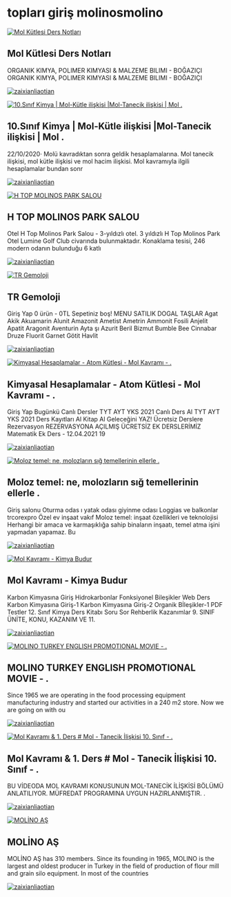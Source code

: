 # topları giriş molinosmolino
<a href="https://mnn.zoosnet.net/LR/Chatpre.aspx?id=MNN94995150&p=https://topgrinding.com/" target="_blank">![Mol Kütlesi Ders Notları](https://github.com/technlg/images/blob/main/57.jpg)</a>
## Mol Kütlesi Ders Notları
ORGANIK KIMYA, POLIMER KIMYASI & MALZEME BILIMI - BOĞAZIÇI ORGANIK KIMYA, POLIMER KIMYASI & MALZEME BILIMI - BOĞAZIÇI
<a href="https://mnn.zoosnet.net/LR/Chatpre.aspx?id=MNN94995150&p=https://topgrinding.com/" target="_blank"><img src="https://github.com/technlg/images/raw/main/chat11.jpg" alt="zaixianliaotian"/></a><a href="//whatsapp.shibangsoft.com/WhatsApp.php" ><img src="https://github.com/technlg/images/raw/main/chat11.png" alt=""></a>
<a href="https://mnn.zoosnet.net/LR/Chatpre.aspx?id=MNN94995150&p=https://topgrinding.com/" target="_blank">![10.Sınıf Kimya | Mol-Kütle ilişkisi |Mol-Tanecik ilişkisi | Mol .](https://github.com/technlg/images/blob/main/23.jpg)</a>
## 10.Sınıf Kimya | Mol-Kütle ilişkisi |Mol-Tanecik ilişkisi | Mol .
22/10/2020· Molü kavradıktan sonra geldik hesaplamalarına. Mol tanecik ilişkisi, mol kütle ilişkisi ve mol hacim ilişkisi. Mol kavramıyla ilgili hesaplamalar bundan sonr
<a href="https://mnn.zoosnet.net/LR/Chatpre.aspx?id=MNN94995150&p=https://topgrinding.com/" target="_blank"><img src="https://github.com/technlg/images/raw/main/chat11.jpg" alt="zaixianliaotian"/></a><a href="//whatsapp.shibangsoft.com/WhatsApp.php" ><img src="https://github.com/technlg/images/raw/main/chat11.png" alt=""></a>
<a href="https://mnn.zoosnet.net/LR/Chatpre.aspx?id=MNN94995150&p=https://topgrinding.com/" target="_blank">![H TOP MOLINOS PARK SALOU](https://github.com/technlg/images/blob/main/16.jpg)</a>
## H TOP MOLINOS PARK SALOU
Otel H Top Molinos Park Salou - 3-yıldızlı otel. 3 yıldızlı H Top Molinos Park Otel Lumine Golf Club civarında bulunmaktadır. Konaklama tesisi, 246 modern odanın bulunduğu 6 katlı
<a href="https://mnn.zoosnet.net/LR/Chatpre.aspx?id=MNN94995150&p=https://topgrinding.com/" target="_blank"><img src="https://github.com/technlg/images/raw/main/chat11.jpg" alt="zaixianliaotian"/></a><a href="//whatsapp.shibangsoft.com/WhatsApp.php" ><img src="https://github.com/technlg/images/raw/main/chat11.png" alt=""></a>
<a href="https://mnn.zoosnet.net/LR/Chatpre.aspx?id=MNN94995150&p=https://topgrinding.com/" target="_blank">![TR Gemoloji](https://github.com/technlg/images/blob/main/53.jpg)</a>
## TR Gemoloji
Giriş Yap 0 ürün - 0TL Sepetiniz boş! MENU SATILIK DOGAL TAŞLAR Agat Akik Akuamarin Alunit Amazonit Ametist Ametrin Ammonit Fosili Anjelit Apatit Aragonit Aventurin Ayta şı Azurit Beril Bizmut Bumble Bee Cinnabar Druze Fluorit Garnet Götit Havlit 
<a href="https://mnn.zoosnet.net/LR/Chatpre.aspx?id=MNN94995150&p=https://topgrinding.com/" target="_blank"><img src="https://github.com/technlg/images/raw/main/chat11.jpg" alt="zaixianliaotian"/></a><a href="//whatsapp.shibangsoft.com/WhatsApp.php" ><img src="https://github.com/technlg/images/raw/main/chat11.png" alt=""></a>
<a href="https://mnn.zoosnet.net/LR/Chatpre.aspx?id=MNN94995150&p=https://topgrinding.com/" target="_blank">![Kimyasal Hesaplamalar - Atom Kütlesi - Mol Kavramı - .](https://github.com/technlg/images/blob/main/13.jpg)</a>
## Kimyasal Hesaplamalar - Atom Kütlesi - Mol Kavramı - .
Giriş Yap Bugünkü Canlı Dersler TYT AYT YKS 2021 Canlı Ders Al TYT AYT YKS 2021 Ders Kayıtları Al Kitap Al Geleceğini YAZ! Ücretsiz Derslere Rezervasyon REZERVASYONA AÇILMIŞ ÜCRETSİZ EK DERSLERİMİZ Matematik Ek Ders - 12.04.2021 19 
<a href="https://mnn.zoosnet.net/LR/Chatpre.aspx?id=MNN94995150&p=https://topgrinding.com/" target="_blank"><img src="https://github.com/technlg/images/raw/main/chat11.jpg" alt="zaixianliaotian"/></a><a href="//whatsapp.shibangsoft.com/WhatsApp.php" ><img src="https://github.com/technlg/images/raw/main/chat11.png" alt=""></a>
<a href="https://mnn.zoosnet.net/LR/Chatpre.aspx?id=MNN94995150&p=https://topgrinding.com/" target="_blank">![Moloz temel: ne, molozların sığ temellerinin ellerle .](https://github.com/technlg/images/blob/main/6.jpg)</a>
## Moloz temel: ne, molozların sığ temellerinin ellerle .
Giriş salonu Oturma odas ı yatak odası giyinme odası Loggias ve balkonlar trcorexpro Özel ev inşaat vakıf Moloz temel: inşaat özellikleri ve teknolojisi Herhangi bir amaca ve karmaşıklığa sahip binaların inşaatı, temel atma işini yapmadan yapamaz. Bu 
<a href="https://mnn.zoosnet.net/LR/Chatpre.aspx?id=MNN94995150&p=https://topgrinding.com/" target="_blank"><img src="https://github.com/technlg/images/raw/main/chat11.jpg" alt="zaixianliaotian"/></a><a href="//whatsapp.shibangsoft.com/WhatsApp.php" ><img src="https://github.com/technlg/images/raw/main/chat11.png" alt=""></a>
<a href="https://mnn.zoosnet.net/LR/Chatpre.aspx?id=MNN94995150&p=https://topgrinding.com/" target="_blank">![Mol Kavramı - Kimya Budur](https://github.com/technlg/images/blob/main/38.jpg)</a>
## Mol Kavramı - Kimya Budur
Karbon Kimyasına Giriş Hidrokarbonlar Fonksiyonel Bileşikler Web Ders Karbon Kimyasına Giriş-1 Karbon Kimyasına Giriş-2 Organik Bİleşikler-1 PDF Testler 12. Sınıf Kimya Ders Kitabı Soru Sor Rehberlik Kazanımlar 9. SINIF ÜNİTE, KONU, KAZANIM VE 11.
<a href="https://mnn.zoosnet.net/LR/Chatpre.aspx?id=MNN94995150&p=https://topgrinding.com/" target="_blank"><img src="https://github.com/technlg/images/raw/main/chat11.jpg" alt="zaixianliaotian"/></a><a href="//whatsapp.shibangsoft.com/WhatsApp.php" ><img src="https://github.com/technlg/images/raw/main/chat11.png" alt=""></a>
<a href="https://mnn.zoosnet.net/LR/Chatpre.aspx?id=MNN94995150&p=https://topgrinding.com/" target="_blank">![MOLINO TURKEY ENGLISH PROMOTIONAL MOVIE - .](https://github.com/technlg/images/blob/main/30.jpg)</a>
## MOLINO TURKEY ENGLISH PROMOTIONAL MOVIE - .
Since 1965 we are operating in the food processing equipment manufacturing industry and started our activities in a 240 m2 store. Now we are going on with ou
<a href="https://mnn.zoosnet.net/LR/Chatpre.aspx?id=MNN94995150&p=https://topgrinding.com/" target="_blank"><img src="https://github.com/technlg/images/raw/main/chat11.jpg" alt="zaixianliaotian"/></a><a href="//whatsapp.shibangsoft.com/WhatsApp.php" ><img src="https://github.com/technlg/images/raw/main/chat11.png" alt=""></a>
<a href="https://mnn.zoosnet.net/LR/Chatpre.aspx?id=MNN94995150&p=https://topgrinding.com/" target="_blank">![Mol Kavramı & 1. Ders # Mol - Tanecik İlişkisi 10. Sınıf - .](https://github.com/technlg/images/blob/main/58.jpg)</a>
## Mol Kavramı & 1. Ders # Mol - Tanecik İlişkisi 10. Sınıf - .
BU VİDEODA MOL KAVRAMI KONUSUNUN MOL-TANECİK İLİŞKİSİ BÖLÜMÜ ANLATILIYOR. MÜFREDAT PROGRAMINA UYGUN HAZIRLANMIŞTIR. .
<a href="https://mnn.zoosnet.net/LR/Chatpre.aspx?id=MNN94995150&p=https://topgrinding.com/" target="_blank"><img src="https://github.com/technlg/images/raw/main/chat11.jpg" alt="zaixianliaotian"/></a><a href="//whatsapp.shibangsoft.com/WhatsApp.php" ><img src="https://github.com/technlg/images/raw/main/chat11.png" alt=""></a>
<a href="https://mnn.zoosnet.net/LR/Chatpre.aspx?id=MNN94995150&p=https://topgrinding.com/" target="_blank">![MOLİNO AŞ](https://github.com/technlg/images/blob/main/44.jpg)</a>
## MOLİNO AŞ
MOLİNO AŞ has 310 members. Since its founding in 1965, MOLINO is the largest and oldest producer in Turkey in the field of production of flour mill and grain silo equipment. In most of the countries
<a href="https://mnn.zoosnet.net/LR/Chatpre.aspx?id=MNN94995150&p=https://topgrinding.com/" target="_blank"><img src="https://github.com/technlg/images/raw/main/chat11.jpg" alt="zaixianliaotian"/></a><a href="//whatsapp.shibangsoft.com/WhatsApp.php" ><img src="https://github.com/technlg/images/raw/main/chat11.png" alt=""></a>
